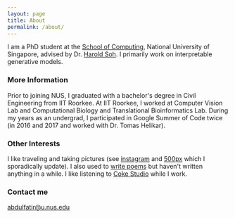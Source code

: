 ```yaml
---
layout: page
title: About
permalink: /about/
---
```


I am a PhD student at the [School of Computing](https://www.comp.nus.edu.sg/), National University of Singapore, advised by Dr. [Harold Soh](https://haroldsoh.com/). I primarily work on interpretable generative models.

### More Information

Prior to joining NUS, I graduated with a bachelor's degree in Civil Engineering from IIT Roorkee. At IIT Roorkee, I worked at Computer Vision Lab and Computational Biology and Translational Bioinformatics Lab. During my years as an undergrad, I participated in Google Summer of Code twice (in 2016 and 2017 and worked with Dr. Tomas Helikar).

### Other Interests

I like traveling and taking pictures (see [instagram](https://www.instagram.com/solitarypenman/) and [500px](https://500px.com/abdulfatir) which I sporadically update). I also used to [write poems](http://blog.abdulfatir.com/) but haven't written anything in a while. I like listening to [Coke Studio](http://www.cokestudio.com.pk/) while I work.

### Contact me

[abdulfatir@u.nus.edu](mailto:abdulfatir@u.nus.edu)